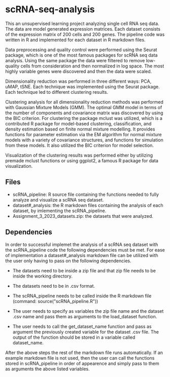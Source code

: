 # scRNA-seq-analysis
This an unsupervised learning project analyzing single cell RNA seq data. The data are model generated expression matrices. Each dataset consists of the expression matrix of 200 cells and 200 genes. The pipeline code was written in R and implemented for each dataset in R markdown files. 

Data preprocessing and quality control were performed using the Seurat package, which is one of the most famous packages for scRNA seq data analysis. Using the same package the data were filtered to remove low-quality cells from consideration and then normalized in log space. The most highly variable genes were discovered and then the data were scaled.

Dimensionality reduction was performed in three different ways: PCA, uMAP, tSNE. Each technique was implemented using the Seurat package. Each technique led to different clustering results.

Clustering analysis for all dimensionality reduction methods was performed with Gaussian Mixture Models (GMM). The optimal GMM model in terms of the number of components and covariance matrix was discovered by using the BIC criterion. For clustering the package mclust was utilized, which is a contributed R package for model-based clustering, classification, and density estimation based on finite normal mixture modelling. It provides functions for parameter estimation via the EM algorithm for normal mixture models with a variety of covariance structures, and functions for simulation from these models. It also utilized the BIC criterion for model selection.

Visualization of the clustering results was performed either by utilizing premade mclust functions or using ggplot2, a famous R package for data visualization.


## Files
* scRNA_pipeline: R source file containing the functions needed to fully analyze and visualize a scRNA seq dataset.
* dataset#_analysis: the R markdown files containing the analysis of each dataset, by imlementing the scRNA_pipeline.
* Assignment_3_2023_datasets.zip: the datasets that were analyzed.


## Dependencies
In order to successful implemet the analysis of a scRNA seq dataset with the scRNA_pipeline code the following dependencies must be met. For ease of implementation a dataset#_analysis markdown file can be utilized with the user only having to pass on the following dependencies.

* The datasets need to be inside a zip file and that zip file needs to be inside the working directory.
* The datasets need to be in .csv format.

* The scRNA_pipeline needs to be called inside the R markdown file (command: source("scRNA_pipeline.R"))
* The user needs to specify as variables the zip file name and the dataset .csv name and pass them as arguments to the load_dataset function.
* The user needs to call the get_dataset_name function and pass as argument the previously created variable for the dataset .csv file. The output of the function should be stored in a variable called dataset_name.

After the above steps the rest of the markdown file runs automatically. If an example markdown file is not used, then the user can call the functions stored in scRNA_pipeline in order of appearence and simply pass to them as arguments the above listed variables.
